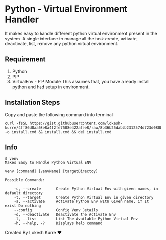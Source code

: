 # Python - Virtual Environment Handler

It makes easy to handle different python virtual environment present in the system. A single interface to manage all the task create, activate, deactivate, list, remove any python virtual environment.

## Requirement
1. Python
2. PIP
3. VirtualEnv - PIP Module
This assumes that, you have already install python and had setup in environment.

## Installation Steps
Copy and paste the following command into terminal
```
curl -fsSL https://gist.githubusercontent.com/lokesh-kurre/4ff86d8aa58e8a4f2fe7508e422afee8/raw/8b36b25dabbb2312574d723d080b3f9ca846b198/install.cmd -o install.cmd && install.cmd && del install.cmd
```

## Info
```
$ venv
Makes Easy to Handle Python Virtual ENV

venv [command] [venvName] [targetDirectoy]

Possible Commands:

    -c, --create       Create Python Virtual Env with given names, in default directory
    -t, --target       Create Python Virtual Env in given directory
    -a, --activate     Activate Python Env with Given name, if it exist Do nothing
    --config           Config Venv Details
    -d, --deactivate   Deactivate the Activate Env
    -l, --list         List The Available Python Virtual Env
    -h, --help, -?     Displays help command
```
Created By Lokesh Kurre &hearts;
